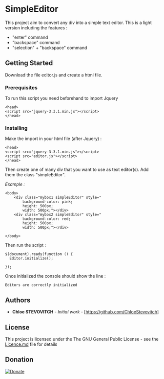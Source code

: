 # SimpleEditor

This project aim to convert any div into a simple text editor. 
This is a light version including the features :
- "enter" command
- "backspace" command
- "selection" + "backspace" command

## Getting Started

Download the file editor.js and create a html file.

### Prerequisites

To run this script you need beforehand to import Jquery

```
<head>
<script src="jquery-3.3.1.min.js"></script>
</head>
```

### Installing


Make the import in your html file (after Jquery) : 
```
<head>
<script src="jquery-3.3.1.min.js"></script>
<script src="editor.js"></script>
</head>

```
Then create one of many div that you want to use as text editor(s). Add them the class "simpleEditor".

_Example :_
```
<body>
    <div class="mybox1 simpleEditor" style="
        background-color: pink;
        height: 500px;
        width: 500px;"></div>
    <div class="mybox2 simpleEditor" style="
        background-color: red;
        height: 500px;
        width: 500px;"></div>

</body>
```


Then run the script : 
```
$(document).ready(function () {
  Editor.initialize();

});
```

Once initialized the console should show the line :

```
Editors are correctly initialized
```

## Authors

* **Chloe STEVOVITCH** - *Initial work* - [https://github.com/ChloeStevovitch]

## License

This project is licensed under the The GNU General Public License - see the [Licence.md](https://github.com/ChloeStevovitch/SimpleEditor/blob/master/LICENSE) file for details


## Donation

[![Donate](https://img.shields.io/badge/Donate-PayPal-green.svg)](https://www.paypal.com/cgi-bin/webscr?cmd=_donations&business=chloe%2estevovitch%40gmail%2ecom&lc=CA&item_name=Github%20SimpleEditor&no_note=0&currency_code=CAD&bn=PP%2dDonationsBF%3abtn_donateCC_LG%2egif%3aNonHostedGuest)


